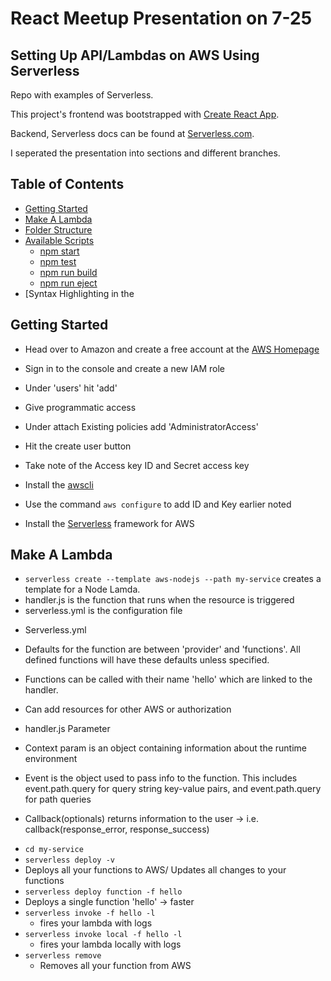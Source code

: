 # React Meetup Presentation on 7-25

## Setting Up API/Lambdas on AWS Using Serverless

Repo with examples of Serverless.

This project's frontend was bootstrapped with [Create React App](https://github.com/facebookincubator/create-react-app).

Backend, Serverless docs can be found at [Serverless.com](https:www.serverless.com).

I seperated the presentation into sections and different branches.  

## Table of Contents

- [Getting Started](#getting-started)
- [Make A Lambda](#make-a-lambda)
- [Folder Structure](#folder-structure)
- [Available Scripts](#available-scripts)
  - [npm start](#npm-start)
  - [npm test](#npm-test)
  - [npm run build](#npm-run-build)
  - [npm run eject](#npm-run-eject)
- [Syntax Highlighting in the

## Getting Started

- Head over to Amazon and create a free account at the
[AWS Homepage](https://aws.amazon.com/)

- Sign in to the console and create a new IAM role
 - Under 'users' hit 'add'

 - Give programmatic access

 - Under attach Existing policies add 'AdministratorAccess'

 - Hit the create user button

 - Take note of the Access key ID and Secret access key

 - Install the [awscli](https://aws.amazon.com/cli/)

 - Use the command `aws configure` to add ID and Key earlier noted

- Install the [Serverless](https://serverless.com/framework/docs/providers/aws/guide/quick-start/) framework for AWS

## Make A Lambda

* `serverless create --template aws-nodejs --path my-service` creates a template for a Node Lamda.
 * handler.js is the function that runs when the resource is triggered
 * serverless.yml is the configuration file


- Serverless.yml
 - Defaults for the function are between 'provider' and 'functions'. All defined functions will have these defaults unless specified.
 - Functions can be called with their name 'hello' which are linked to the handler.
 - Can add resources for other AWS or authorization


- handler.js Parameter
 - Context param is an object containing information about the runtime environment
 - Event is the object used to pass info to the function. This includes event.path.query for query string key-value pairs, and event.path.query for path queries
 - Callback(optionals) returns information to the user -> i.e. callback(response_error, response_success)



* `cd my-service`
* `serverless deploy -v`
 * Deploys all your functions to AWS/ Updates all changes to your functions
* `serverless deploy function -f hello`
 * Deploys a single function 'hello' -> faster
* `serverless invoke -f hello -l`
  * fires your lambda with logs
* `serverless invoke local -f hello -l`
  * fires your lambda locally with logs
* `serverless remove`
  * Removes all your function from AWS
